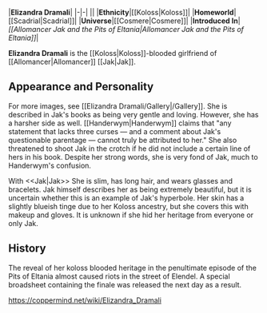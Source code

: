 |**Elizandra Dramali**|
|-|-|
||
|**Ethnicity**|[[Koloss\|Koloss]]|
|**Homeworld**|[[Scadrial\|Scadrial]]|
|**Universe**|[[Cosmere\|Cosmere]]|
|**Introduced In**|*[[Allomancer Jak and the Pits of Eltania\|Allomancer Jak and the Pits of Eltania]]*|

**Elizandra Dramali** is the [[Koloss\|Koloss]]-blooded girlfriend of [[Allomancer\|Allomancer]] [[Jak\|Jak]].

## Appearance and Personality
For more images, see [[Elizandra Dramali/Gallery\|/Gallery]].
She is described in Jak's books as being very gentle and loving. However, she has a harsher side as well. [[Handerwym\|Handerwym]] claims that "any statement that lacks three curses — and a comment about Jak's questionable parentage — cannot truly be attributed to her." She also threatened to shoot Jak in the crotch if he did not include a certain line of hers in his book. Despite her strong words, she is very fond of Jak, much to Handerwym's confusion.

  With <<Jak\|Jak>>
She is slim, has long hair, and wears glasses and bracelets. Jak himself describes her as being extremely beautiful, but it is uncertain whether this is an example of Jak's hyperbole. Her skin has a slightly blueish tinge due to her Koloss ancestry, but she covers this with makeup and gloves. It is unknown if she hid her heritage from everyone or only Jak.

## History
The reveal of her koloss blooded heritage in the penultimate episode of the Pits of Eltania almost caused riots in the street of Elendel. A special broadsheet containing the finale was released the next day as a result.



https://coppermind.net/wiki/Elizandra_Dramali
